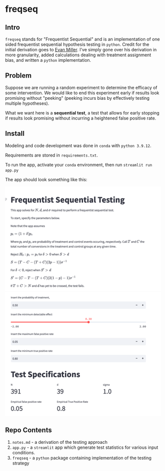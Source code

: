 # freqseq

## Intro

`freqseq` stands for "Frequentist Sequential" and is an implementation of one sided frequentist sequential hypothesis testing in  `python`. Credit for the initial derivation goes to [Evan Miller](https://www.evanmiller.org/sequential-ab-testing.html#notes). I've simply gone over his derivation in more granularity, added calculations dealing with treatment assignment bias, and written a `python` implementation. 


## Problem

Suppose we are running a random experiment to determine the efficacy of some intervention. We would like to end this experiment early if results look promising without "peeking" (peeking incurs bias by effectively testing multiple hypotheses). 

What we want here is a **sequential test**, a test that allows for early stopping if results look promising without incurring a heightened false positive rate. 


## Install

Modeling and code development was done in `conda` with `python 3.9.12`. 

Requirements are stored in `requirements.txt`.

To run the app, activate your `conda` environment, then run `streamlit run app.py`

The app should look something like this:

![alt text](images/top_app.png)
![alt text](images/bottom_app.png)

## Repo Contents

1. `notes.md` - a derivation of the testing approach
2. `app.py` - a `streamlit` app which generate test statistics for various input conditions. 
3. `freqseq` - a `python` package containing implementation of the testing strategy



